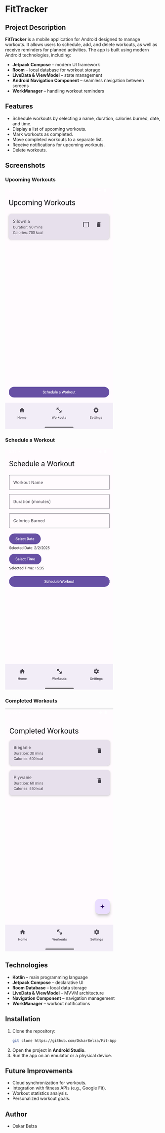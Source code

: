 # FitTracker

## Project Description
**FitTracker** is a mobile application for Android designed to manage workouts. It allows users to schedule, add, and delete workouts, as well as receive reminders for planned activities. The app is built using modern Android technologies, including:

- **Jetpack Compose** – modern UI framework
- **Room** – local database for workout storage
- **LiveData & ViewModel** – state management
- **Android Navigation Component** – seamless navigation between screens
- **WorkManager** – handling workout reminders

## Features
- Schedule workouts by selecting a name, duration, calories burned, date, and time.
- Display a list of upcoming workouts.
- Mark workouts as completed.
- Move completed workouts to a separate list.
- Receive notifications for upcoming workouts.
- Delete workouts.

## Screenshots
### Upcoming Workouts
![Upcoming Workouts](./screenshots/upcoming_workouts.png)

### Schedule a Workout
![Schedule Workout](./screenshots/schedule_workouts.png)

### Completed Workouts
![Completed Workouts](./screenshots/completed_workouts.png)

## Technologies
- **Kotlin** – main programming language
- **Jetpack Compose** – declarative UI
- **Room Database** – local data storage
- **LiveData & ViewModel** – MVVM architecture
- **Navigation Component** – navigation management
- **WorkManager** – workout notifications

## Installation
1. Clone the repository:
   ```bash
   git clone https://github.com/OskarBelza/Fit-App
   ```
2. Open the project in **Android Studio**.
3. Run the app on an emulator or a physical device.

## Future Improvements
- Cloud synchronization for workouts.
- Integration with fitness APIs (e.g., Google Fit).
- Workout statistics analysis.
- Personalized workout goals.

## Author
- Oskar Bełza

